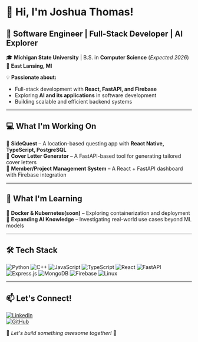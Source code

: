 # 👋 Hi, I'm Joshua Thomas!

## 🚀 Software Engineer | Full-Stack Developer | AI Explorer  

🎓 **Michigan State University** | B.S. in **Computer Science** (*Expected 2026*)  
📍 **East Lansing, MI**  

💡 **Passionate about:**  
- Full-stack development with **React, FastAPI, and Firebase**  
- Exploring **AI and its applications** in software development  
- Building scalable and efficient backend systems  

---

## 💻 **What I'm Working On**
🔹 **SideQuest** – A location-based questing app with **React Native, TypeScript, PostgreSQL**  
🔹 **Cover Letter Generator** – A FastAPI-based tool for generating tailored cover letters  
🔹 **Member/Project Management System** – A React + FastAPI dashboard with Firebase integration  

---

## 🌱 **What I'm Learning**
🔹 **Docker & Kubernetes(soon)** – Exploring containerization and deployment  
🔹 **Expanding AI Knowledge** – Investigating real-world use cases beyond ML models  

---

## 🛠 **Tech Stack**
![Python](https://img.shields.io/badge/Python-3776AB?style=flat&logo=python&logoColor=white)
![C++](https://img.shields.io/badge/C++-00599C?style=flat&logo=c%2B%2B&logoColor=white)
![JavaScript](https://img.shields.io/badge/JavaScript-F7DF1E?style=flat&logo=javascript&logoColor=black)
![TypeScript](https://img.shields.io/badge/TypeScript-3178C6?style=flat&logo=typescript&logoColor=white)
![React](https://img.shields.io/badge/React-61DAFB?style=flat&logo=react&logoColor=black)
![FastAPI](https://img.shields.io/badge/FastAPI-009688?style=flat&logo=fastapi&logoColor=white)
![Express.js](https://img.shields.io/badge/Express.js-000000?style=flat&logo=express&logoColor=white)
![MongoDB](https://img.shields.io/badge/MongoDB-47A248?style=flat&logo=mongodb&logoColor=white)
![Firebase](https://img.shields.io/badge/Firebase-FFCA28?style=flat&logo=firebase&logoColor=black)
![Linux](https://img.shields.io/badge/Linux-FCC624?style=flat&logo=linux&logoColor=black)

---

## 📫 **Let's Connect!**  
[![LinkedIn](https://img.shields.io/badge/-LinkedIn-blue?style=flat&logo=Linkedin&logoColor=white)](https://www.linkedin.com/in/jsht/)  
[![GitHub](https://img.shields.io/badge/-GitHub-black?style=flat&logo=github)](https://github.com/joshua-thomas)  

🚀 *Let's build something awesome together!* 🚀

